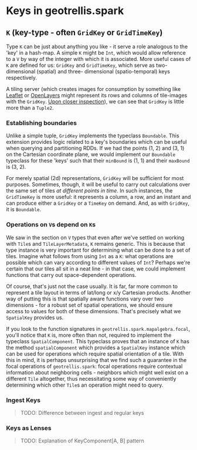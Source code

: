 # Keys in geotrellis.spark

## `K` (key-type - often `GridKey` or `GridTimeKey`)

Type `K` can be just about anything you like - it serve a role
analogous to the 'key' in a hash-map. A simple `K` might be `Int`, which
would allow reference to a `V` by way of the integer with which it is
associated. More useful cases of `K` are defined for us: `GridKey` and
`GridTimeKey`, which serve as two-dimensional (spatial) and three-
dimensional (spatio-temporal) keys respectively.  

A tiling server (which creates images for consumption by something like
[Leaflet](http://leafletjs.com/) or [OpenLayers](http://openlayers.org/)
might represent its rows and columns of tile-images with the `GridKey`.
[Upon closer inspection](../../spark/src/main/scala/geotrellis/spark/GridKey.scala)),
we can see that `GridKey` is little more than a `Tuple2`.  

### Establishing boundaries

Unlike a simple tuple, `GridKey` implements the typeclass `Boundable`.
This extension provides logic related to a key's boundaries which can be
useful when querying and partitioning RDDs. If we had the points (1, 2)
and (3, 1) on the Cartesian coordinate plane, we would implement our
`Boundable` typeclass for these 'keys' such that their `minBound` is
(1, 1) and their `maxBound` is (3, 2).  

For merely spatial (2d) representations, `GridKey` will be sufficient
for most purposes. Sometimes, though, it will be useful to carry out
calculations over the same set of tiles *at different points in time*.
In such instances, the `GridTimeKey` is more useful: it represents a
column, a row, and an instant and can produce either a `GridKey` or a
`TimeKey` on demand. And, as with `GridKey`, it is `Boundable`.  

### Operations on `V`s depend on `K`s

We saw in the section on `V` types that even after we've settled on working
with `Tile`s and `TileLayerMetadata`, `K` remains generic. This is
because that type instance is very important for determining what can be
done to a set of tiles. Imagine what follows from using `Int` as a `K`:
what operations are possible which can vary according to different
values of `Int`? Perhaps we're certain that our tiles all sit in a neat
line - in that case, we could implement functions that carry out
space-dependent operations.  

Of course, that's just not the case usually. It is far, far more common
to represent a tile layout in terms of lat/long or x/y Cartesian products.
Another way of putting this is that spatially aware functions vary over
two dimensions - for a robust set of spatial operations, we should
ensure access to values for both of these dimensions. That's precisely
what we `SpatialKey` provides us.  

If you look to the function signatures in
`geotrellis.spark.mapalgebra.focal`, you'll notice that `K` is, more
often than not, required to implement the typeclass `SpatialComponent`.
This typeclass  proves that an instance of `K` has the method
`spatialComponent` which provides a `SpatialKey` instance which can be
used for operations which require spatial orientation of a tile. With
this in mind, it is perhaps unsurprising that we find such a guarantee
in the focal operations of `geotrellis.spark`: focal operations require
contextual information about neighboring cells - neighbors which might
well exist on a different `Tile` altogether, thus necessitating some way
of conveniently determining which other `Tile`s an operation might need
to query.  

### Ingest Keys

> TODO: Difference between ingest and regular keys

### Keys as Lenses

> TODO: Explanation of KeyComponent[A, B] pattern
